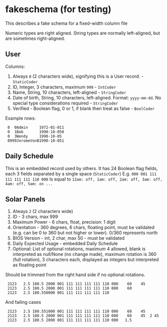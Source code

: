 # fakeschema (for testing)

This describes a fake schema for a fixed-width column file

Numeric types are right aligned.
String types are normally left-aligned, but are sometimes right-aligned.

## User

Columns:

1. Always `0` (2 characters wide), signifying this is a User record. - `StaticCoder`
2. ID, Integer, 3 characters, maximum `999` - `IntCoder`
3. Name, String, 10 characters, left-aligned - `StringCoder`
4. Date of birth, String, 10 characters, left-aligned. Format: `yyyy-mm-dd`. No special type considerations required - `StringCoder`
5. Verified - Boolean flag, 0 or 1, if blank then treat as false - `BoolCoder`

Example rows:

```
 0  0Admin     1972-01-011
 0  1Bob       1990-10-050
 0  3Wendy     1990-10-05
 0999JeromeVonB1990-10-051
```

## Daily Schedule

This is an embedded record used by others.
It has 24 Boolean flag fields, each 3 fields separated by a single space (`StaticCoder`)
E.g.
`000 001 111 111 111 111 110 000`
Is equal to
`12am: off, 1am: off, 2am: off, 3am: off, 4am: off, 5am: on ...`

## Solar Panels

1. Always `2` (2 characters wide)
2. ID - 3 chars, max 999
3. Maximum Power - 6 chars, float, precision: 1 digit
4. Orientation - 360 degrees, 6 chars, floating point, must be validated (e.g. can be 0 to 360 but not higher or lower). 0/360 represents north
5. BIOS Version - int, 2 char, max 50 - must be validated
6. Daily Expected Usage - embedded Daily Schedule
7. Optional: List of optional rotations, maximum 4 allowed, blank is interpreted as null/None (no change made), maximum rotation is 360 (full rotation), 3 characters each, displayed as integers but interpreted as floating point

Should be trimmed from the right hand side if no optional rotations.

```
 2123   2.5 180.5 2000 001 111 111 111 111 110 000    60    45
 2123   2.5 180.5 2000 001 111 111 111 111 110 000    60
 2123   2.5 180.550000 001 111 111 111 111 110
```

And failing cases

```
 2123   2.5 180.551000 001 111 111 111 111 110 000    60    45
 2123   2.5 180.5 2000 001 111 111 111 111 110 000    60    45  2 45
 2123   2.5 180.5 2000 001 111 111 111 111 110 000   1.5
```
